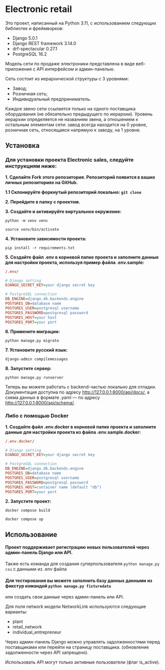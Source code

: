 # **Electronic retail**

Это проект, написанный на Python 3.11, с использованием следующих библиотек и фреймворков:
- Django 5.0.1
- Django REST framework 3.14.0
- drf-spectacular 0.27.1
- PostgreSQL 16.2

Модель сети по продаже электроники представлена в виде веб-приложения с API интерфейсом и админ-панелью.

Сеть состоит из иерархической структуры с 3 уровнями:
* Завод;
* Розничная сеть;
* Индивидуальный предприниматель. 

Каждое звено сети ссылается только на одного поставщика оборудования (не обязательно предыдущего по иерархии). Уровень иерархии определяется не названием звена, а отношением к остальным элементам сети: завод всегда находится на 0 уровне, розничная сеть, относящаяся напрямую к заводу, на 1 уровне.


## **Установка**
### Для установки проекта Electronic sales, следуйте инструкциям ниже:

**<p>1. Сделайте Fork этого репозитория. Репозиторий появится в ваших личных репозиториях на GitHub.</p>**

**1.1 Склонируйте форкнутый репозиторий локально: `git clone`**

**<p>2. Перейдите в папку с проектом.</p>**

**<p>3. Создайте и активируйте виртуальное окружение:</p>**

`python -m venv venv`

`source venv/bin/activate`

**<p>4. Установите зависимости проекта:</p>**

`pip install -r requirements.txt`

**<p>5. Создайте файл .env в корневой папке проекта и заполните данные для настройки проекта, используя пример файла .env.sample:</p>**

```ini
/.env/

# Django setting
DJANGO_SECRET_KEY=your django secret key

# PostgreSQL connection
DB_ENGINE=django.db.backends.engine
POSTGRES_DB=database name
POSTGRES_USER=postgresql username
POSTGRES_PASSWORD=postgresql password
POSTGRES_HOST=your host
POSTGRES_PORT=your port
```

**<p>6. Примените миграции:</p>**

`python manage.py migrate`

**<p>7. Установите русский язык:</p>**

`django-admin compilemessages`

**<p>8. Запустите сервер:</p>**

`python manage.py runserver`


Теперь вы можете работать с backend-частью локально для отладки. Документация доступна по адресу http://127.0.0.1:8000/api/docs/, а схема данных в формате .yaml — по адресу http://127.0.0.1:8000/api/schema/.

### Либо с помощью Docker
**<p>1. Создайте файл .env.docker в корневой папке проекта и заполните данные для настройки проекта из файла .env.sample.docker:</p>**
```ini
/.env.docker/

# Django setting
DJANGO_SECRET_KEY=your django secret key

# PostgreSQL connection
DB_ENGINE=django.db.backends.engine
POSTGRES_DB=database name
POSTGRES_USER=postgresql username
POSTGRES_PASSWORD=postgresql password
POSTGRES_HOST=container name (default "db")
POSTGRES_PORT=your port
```

**<p>2. Запустите проект:</p>**

`docker compose build`

`docker compose up`




## **Использование**
#### Проект поддерживает регистрацию новых пользователей через админ-панель Django или API. 
Также есть команда для создания суперпользователя `python manage.py csu` с данными из .env файла

#### Для тестирования вы можете заполнить базу данных данными из фикстур командой `python manage.py fixturedata`
или создать свои данные через админ-панель или API. 

Для поля network модели NetworkLink используются следующие варианты:
* plant
* retail_network
* individual_entrepreneur


Через админ-панель Django можно управлять задолженностями перед поставщиками или перейти на страницу поставщика. (обновление задолженности через API запрещено).

Использовать API могут только активные пользователи (флаг is_active).